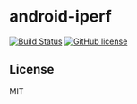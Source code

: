# android-iperf

[![Build Status](https://travis-ci.org/KnightWhoSayNi/android-iperf.svg?branch=master)](https://travis-ci.org/KnightWhoSayNi/android-iperf) [![GitHub license](https://img.shields.io/github/license/Naereen/StrapDown.js.svg)](https://github.com/KnightWhoSayNi/android-iperf/blob/master/LICENSE)


## License

MIT
